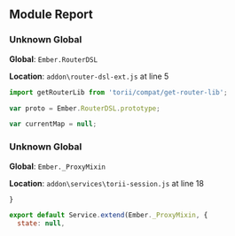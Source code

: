## Module Report
### Unknown Global

**Global**: `Ember.RouterDSL`

**Location**: `addon\router-dsl-ext.js` at line 5

```js
import getRouterLib from 'torii/compat/get-router-lib';

var proto = Ember.RouterDSL.prototype;

var currentMap = null;
```

### Unknown Global

**Global**: `Ember._ProxyMixin`

**Location**: `addon\services\torii-session.js` at line 18

```js
}

export default Service.extend(Ember._ProxyMixin, {
  state: null,

```
